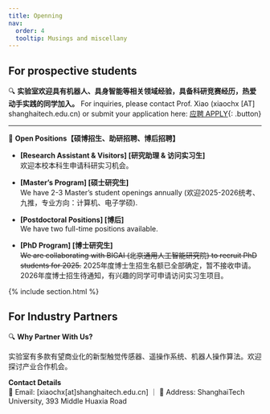 ```yaml
---
title: Openning
nav:
  order: 4
  tooltip: Musings and miscellany
---
```


<!-- # {% include icon.html icon="fa-solid fa-feather-pointed" %}Blog -->
## For prospective students

🔍 **实验室欢迎具有机器人、具身智能等相关领域经验，具备科研竞赛经历，热爱动手实践的同学加入。**
For inquiries, please contact Prof. Xiao (xiaochx [AT] shanghaitech.edu.cn) or submit your application here: [应聘 APPLY](https://l1l6pvkmmmw.feishu.cn/share/base/form/shrcnSqulK34HeHeSwWuzwVkxMd){: .button}

---
🌟 **Open Positions【硕博招生、助研招聘、博后招聘】**  
- **[Research Assistant & Visitors] [研究助理 & 访问实习生]**  
  欢迎本校本科生申请科研实习机会。

- **[Master’s Program] [硕士研究生]**  
  We have 2-3 Master’s student openings annually (欢迎2025-2026统考、九推，专业方向：计算机、电子学硕).  
  

- **[Postdoctoral Positions]  [博后]**  
  We have two full-time positions available.  

- **[PhD Program]  [博士研究生]**  
  ~~We are collaborating with BIGAI (北京通用人工智能研究院) to recruit PhD students for 2025.~~  2025年度博士生招生名额已全部确定，暂不接收申请。2026年度博士招生待通知，有兴趣的同学可申请访问实习生项目。


{% include section.html %}

## For Industry Partners

🔍 **Why Partner With Us?**

实验室有多款有望商业化的新型触觉传感器、遥操作系统、机器人操作算法。欢迎探讨产业合作机会。

**Contact Details**  
📧 Email: [xiaochx[at]shanghaitech.edu.cn] ｜
📍 Address: ShanghaiTech University, 393 Middle Huaxia Road  






<!-- 
{% include search-box.html %}

{% include tags.html tags=site.tags %}

{% include search-info.html %} -->

<!-- {% include list.html data="posts" component="post-excerpt" %} -->

